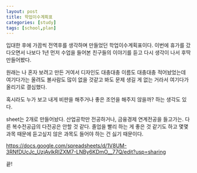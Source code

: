 ```yaml
---
layout: post
title: 학업이수계획표
categories: [study]
tags: [school,plan]
---
```


입대한 후에 가끔씩 전역후를 생각하며 만들었던 학업이수계획표이다. 이번에 휴가를 갔다오면서 나보다 1년 먼저 수업을 들어본 친구들의 이야기를 듣고 다시 생각이 나서 후딱 만들어봤다.

원래는 나 혼자 보려고 만든 거여서 디자인도 대충대충 이름도 대충대충 적어놨었는데 여기다가는 올려도 볼사람도 많이 없을 것같고 봐도 문제 생길 게 없는 거라서 여기다가 올리기로 결심했다.

혹시라도 누가 보고 내게 비판을 해주거나 좋은 조언을 해주지 않을까? 하는 생각도 있다.

sheet는 2개로 만들어놨다. 산업공학만 전공하거나, 금융경제 연계전공을 들고가는. 다른 복수전공급의 다전공은 안할 것 같다. 졸업을 빨리 하는 게 좋은 것 같기도 하고 몇몇 과목 때문에 듣고싶지 않은
과목도 들어야 하는 건 싫기 때문이다.

https://docs.google.com/spreadsheets/d/1V8UM-3RNfDUcJc_UzjAvlkRIZXM7-LNBy6KDmO__77Q/edit?usp=sharing

끝!
